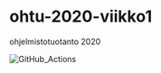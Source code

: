 # ohtu-2020-viikko1
ohjelmistotuotanto 2020

![GitHub_Actions](https://github.com/juhakaup/ohtu-2020-viikko1/workflows/Java%20CI%20with%20Gradle/badge.svg)
